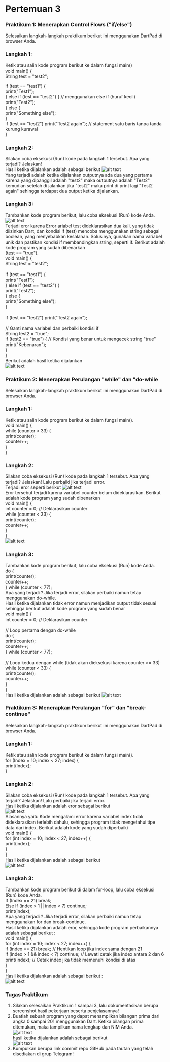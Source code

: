 # Pertemuan 3

### Praktikum 1: Menerapkan Control Flows ("if/else")

Selesaikan langkah-langkah praktikum berikut ini menggunakan DartPad di browser Anda.

### Langkah 1:

Ketik atau salin kode program berikut ke dalam fungsi main()<br>
void main() {<br>
String test = "test2";<br>

if (test == "test1") { <br>
print("Test1"); <br>
} else if (test == "test2") { // menggunakan else if (huruf kecil)<br>
print("Test2");<br>
} else { <br>
print("Something else");<br>
}<br>
if (test == "test2") print("Test2 again"); // statement satu baris tanpa tanda kurung kurawal <br>
} <br>

### Langkah 2: <br>

Silakan coba eksekusi (Run) kode pada langkah 1 tersebut. Apa yang terjadi? Jelaskan!<br>
Hasil ketika dijalankan adalah sebagai berikut
![alt text](images/image.png) <br>
Yang terjadi adalah ketika dijalankan outputnya ada dua yang pertama karena yang dipanggil adalah "test2" maka outputnya adalah "Test2" kemudian setelah di jalankan jika "test2" maka print di print lagi "Test2 again" sehingga terdapat dua output ketika dijalankan.

### Langkah 3:

Tambahkan kode program berikut, lalu coba eksekusi (Run) kode Anda.
![alt text](images/Screenshot1.png) <br>
Terjadi eror karena Error ariabel test dideklarasikan dua kali, yang tidak diizinkan Dart, dan kondisi if (test) mencoba menggunakan string sebagai boolean, yang menyebabkan kesalahan. Solusinya, gunakan nama variabel unik dan pastikan kondisi if membandingkan string, seperti if.
Berikut adalah kode program yang sudah dibenarkan<br>
(test == "true"). <br>
void main() { <br>
String test = "test2"; <br>
<br>
if (test == "test1") { <br>
print("Test1"); <br>
} else if (test == "test2") { <br>
print("Test2"); <br>
} else { <br>
print("Something else"); <br>
} <br>
<br>
if (test == "test2") print("Test2 again"); <br>
<br>
// Ganti nama variabel dan perbaiki kondisi if <br>
String test2 = "true"; <br>
if (test2 == "true") { // Kondisi yang benar untuk mengecek string "true" <br>
print("Kebenaran");<br>
} <br>
} <br>
Berikut adalah hasil ketika dijalankan <br>
![alt text](images/Screenshot2.png) <br>

### Praktikum 2: Menerapkan Perulangan "while" dan "do-while

Selesaikan langkah-langkah praktikum berikut ini menggunakan DartPad di browser Anda.

### Langkah 1:

Ketik atau salin kode program berikut ke dalam fungsi main(). <br>
void main() { <br>
while (counter < 33) { <br>
print(counter); <br>
counter++; <br>
} <br>
} <br>

### Langkah 2:

Silakan coba eksekusi (Run) kode pada langkah 1 tersebut. Apa yang terjadi? Jelaskan! Lalu perbaiki jika terjadi error. <br>
Terjadi eror seperti berikut
![alt text](images/Screenshot3.png) <br>
Eror tersebut terjadi karena variabel counter belum dideklarasikan. Berikut adalah kode program yang sudah dibenarkan <br>
void main() {<br>
int counter = 0; // Deklarasikan counter<br>
while (counter < 33) { <br>
print(counter); <br>
counter++; <br>
} <br>
} <br>
![alt text](images/Screenshot4.png)

### Langkah 3:

Tambahkan kode program berikut, lalu coba eksekusi (Run) kode Anda. <br>
do { <br>
print(counter); <br>
counter++; <br>
} while (counter < 77); <br>
Apa yang terjadi ? Jika terjadi error, silakan perbaiki namun tetap menggunakan do-while.<br>
Hasil ketika dijalankan tidak error namun menjadikan output tidak sesuai sehingga berikut adalah kode program yang sudah benar <br>
void main() { <br>
int counter = 0; // Deklarasikan counter <br>
<br>
// Loop pertama dengan do-while <br>
do { <br>
print(counter); <br>
counter++; <br>
} while (counter < 77);<br>
<br>
// Loop kedua dengan while (tidak akan dieksekusi karena counter >= 33) <br>
while (counter < 33) {<br>
print(counter);<br>
counter++;<br>
}<br>
}<br>
Hasil ketika dijalankan adalah sebagai berikut
![alt text](images/Screenshot5.png) <br>

### Praktikum 3: Menerapkan Perulangan "for" dan "break-continue"

Selesaikan langkah-langkah praktikum berikut ini menggunakan DartPad di browser Anda. <br>

### Langkah 1: <br>

Ketik atau salin kode program berikut ke dalam fungsi main(). <br>
for (Index = 10; index < 27; index) { <br>
print(Index); <br>
}<br>

### Langkah 2:

Silakan coba eksekusi (Run) kode pada langkah 1 tersebut. Apa yang terjadi? Jelaskan! Lalu perbaiki jika terjadi error. <br>
Hasil ketika dijalankan adalah eror sebagai berikut <br>
![alt text](images/Screenshot6.png) <br>
Alasannya yaitu Kode mengalami error karena variabel index tidak dideklarasikan terlebih dahulu, sehingga program tidak mengetahui tipe data dari index. Berikut adalah kode yang sudah diperbaiki <br>
void main() { <br>
for (int index = 10; index < 27; index++) { <br>
print(index); <br>
} <br>
} <br>
Hasil ketika dijalankan adalah sebagai berikut <br>
![alt text](images/Screenshot7.png)

### Langkah 3:

Tambahkan kode program berikut di dalam for-loop, lalu coba eksekusi (Run) kode Anda. <br>
If (Index == 21) break; <br>
Else If (index > 1 || index < 7) continue; <br>
print(index); <br>
Apa yang terjadi ? Jika terjadi error, silakan perbaiki namun tetap menggunakan for dan break-continue. <br>
Hasil ketika dijalankan adalah eror, sehingga kode program perbaikannya adalah sebagai berikut : <br>
void main() {<br>
for (int index = 10; index < 27; index++) {<br>
if (index == 21) break; // Hentikan loop jika index sama dengan 21<br>
if (index > 1 && index < 7) continue; // Lewati cetak jika index antara 2 dan 6<br>
print(index); // Cetak index jika tidak memenuhi kondisi di atas<br>
}<br>
}<br>
Hasil ketika dijalankan adalah sebagai berikut : <br>
![alt text](images/Screenshot8.png) <br>

### Tugas Praktikum

1. Silakan selesaikan Praktikum 1 sampai 3, lalu dokumentasikan berupa screenshot hasil pekerjaan beserta penjelasannya! <br>
2. Buatlah sebuah program yang dapat menampilkan bilangan prima dari angka 0 sampai 201 menggunakan Dart. Ketika bilangan prima ditemukan, maka tampilkan nama lengkap dan NIM Anda. <br>
   ![alt text](images/Screenshot9.png) <br>
   hasil ketika dijalankan adalah sebagai berikut <br>
   ![alt text](images/Screenshot10.png) <br>
3. Kumpulkan berupa link commit repo GitHub pada tautan yang telah disediakan di grup Telegram!
